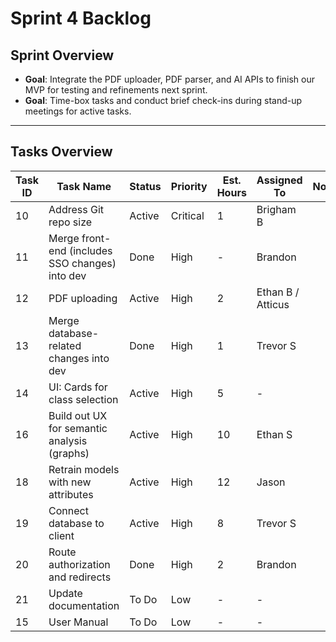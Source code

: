 # Sprint 4 Backlog

## Sprint Overview
- **Goal**: Integrate the PDF uploader, PDF parser, and AI APIs to finish our MVP for testing and refinements next sprint.
- **Goal**: Time-box tasks and conduct brief check-ins during stand-up meetings for active tasks.

---

## Tasks Overview

| Task ID | Task Name                                         | Status       | Priority | Est. Hours | Assigned To                | Notes                    |
|---------|---------------------------------------------------|--------------|----------|------------|----------------------------|--------------------------|
| 10      | Address Git repo size                             | Active       | Critical | 1          | Brigham B                  |                          |
| 11      | Merge front-end (includes SSO changes) into dev   | Done         | High     | -          | Brandon                    |                          |
| 12      | PDF uploading                                     | Active       | High     | 2          | Ethan B / Atticus          |                          |
| 13      | Merge database-related changes into dev           | Done         | High     | 1          | Trevor S                   |                          |
| 14      | UI: Cards for class selection                     | Active       | High     | 5          | -                          |                          |
| 16      | Build out UX for semantic analysis (graphs)       | Active       | High     | 10         | Ethan S                    |                          |
| 18      | Retrain models with new attributes                | Active       | High     | 12         | Jason                      |                          |
| 19      | Connect database to client                        | Active       | High     | 8          | Trevor S                   |                          |
| 20      | Route authorization and redirects                 | Done         | High     | 2          | Brandon                    |                          |
| 21      | Update documentation                              | To Do        | Low      | -          | -                          |                          |
| 15      | User Manual                                       | To Do        | Low      | -          | -                          |                          |
